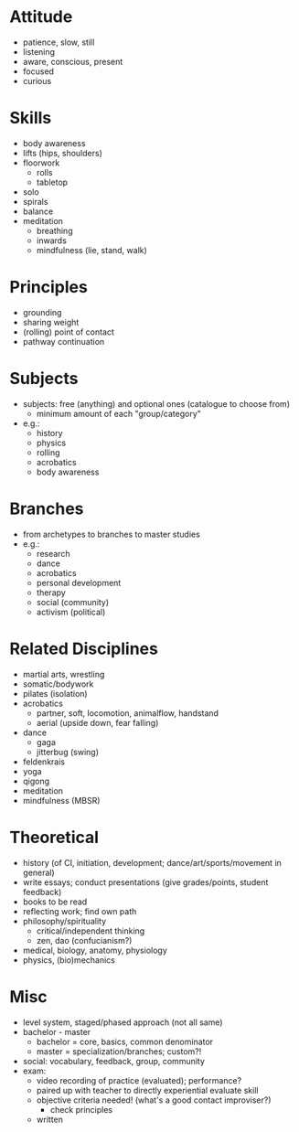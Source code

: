 
Attitude
========================================================================================================================
* patience, slow, still
* listening
* aware, conscious, present
* focused
* curious

Skills
========================================================================================================================
* body awareness
* lifts (hips, shoulders)
* floorwork
    * rolls
    * tabletop
* solo
* spirals
* balance
* meditation
    * breathing
    * inwards
    * mindfulness (lie, stand, walk)

Principles
========================================================================================================================
* grounding
* sharing weight
* (rolling) point of contact
* pathway continuation

Subjects
========================================================================================================================
* subjects: free (anything) and optional ones (catalogue to choose from)
    * minimum amount of each "group/category"
* e.g.:
  * history
  * physics
  * rolling
  * acrobatics
  * body awareness

Branches
========================================================================================================================
* from archetypes to branches to master studies
* e.g.:
  * research
  * dance
  * acrobatics
  * personal development
  * therapy
  * social (community)
  * activism (political)

Related Disciplines
========================================================================================================================
* martial arts, wrestling
* somatic/bodywork
* pilates (isolation)
* acrobatics
    * partner, soft, locomotion, animalflow, handstand
    * aerial (upside down, fear falling)
* dance
  * gaga
  * jitterbug (swing)
* feldenkrais
* yoga
* qigong
* meditation
* mindfulness (MBSR)

Theoretical
========================================================================================================================
* history (of CI, initiation, development; dance/art/sports/movement in general)
* write essays; conduct presentations (give grades/points, student feedback)
* books to be read
* reflecting work; find own path
* philosophy/spirituality
    * critical/independent thinking
    * zen, dao (confucianism?)
* medical, biology, anatomy, physiology
* physics, (bio)mechanics

Misc
========================================================================================================================
* level system, staged/phased approach (not all same)
* bachelor - master
    * bachelor = core, basics, common denominator
    * master = specialization/branches; custom?!
* social: vocabulary, feedback, group, community
* exam:
    * video recording of practice (evaluated); performance?
    * paired up with teacher to directly experiential evaluate skill
    * objective criteria needed! (what's a good contact improviser?)
        * check principles
    * written
